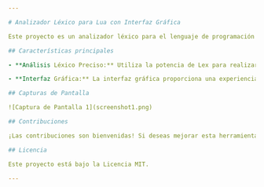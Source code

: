 ```yaml
---

# Analizador Léxico para Lua con Interfaz Gráfica

Este proyecto es un analizador léxico para el lenguaje de programación Lua implementado utilizando la herramienta Lex. Además, incluye una interfaz gráfica que permite a los usuarios analizar.

## Características principales

- **Análisis Léxico Preciso:** Utiliza la potencia de Lex para realizar un análisis léxico preciso y eficiente de los programas Lua, identificando tokens y palabras clave de manera adecuada.

- **Interfaz Gráfica:** La interfaz gráfica proporciona una experiencia de usuario amigable, permitiendo cargar y analizar fácilmente el código Lua.

## Capturas de Pantalla

![Captura de Pantalla 1](screenshot1.png)

## Contribuciones

¡Las contribuciones son bienvenidas! Si deseas mejorar esta herramienta o agregar nuevas características, no dudes en hacer una solicitud de extracción.

## Licencia

Este proyecto está bajo la Licencia MIT. 

---
```

